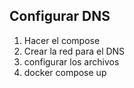 ## Configurar DNS
1. Hacer el compose
2. Crear la red para el DNS
3. configurar los archivos
4. docker compose up